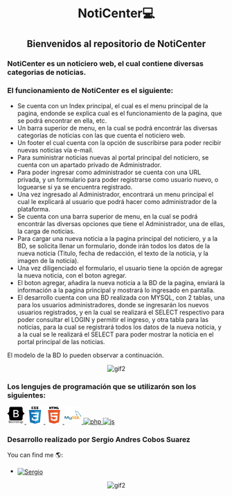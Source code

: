 <h1 align="center">NotiCenter💻</h1>
<h2 align="center">Bienvenidos al repositorio de NotiCenter</h2>
<h3>NotiCenter es un noticiero web, el cual contiene diversas categorias de noticias.</h3>


<h3>El funcionamiento de NotiCenter es el siguiente:</h3>

- Se cuenta con un Index principal, el cual es el menu principal de la pagina, endonde se explica cual es el funcionamiento de la pagina, que se podrá encontrar en ella, etc.
- Un barra superior de menu, en la cual se podrá encontrár las diversas categorías de noticias con las que cuenta el noticiero web.
- Un footer el cual cuenta con la opción de suscribirse para poder recibir nuevas noticias vía e-mail.
- Para suministrar noticias nuevas al portal principal del noticiero, se cuenta con un apartado privado de Administrador.
- Para poder ingresar como administrador se cuenta con una URL privada, y un formulario para poder registrarse como usuario nuevo, o loguearse si ya se encuentra registrado.
- Una vez ingresado al Administrador, encontrará un menu principal el cual le explicará al usuario que podrá hacer como administrador de la plataforma.
- Se cuenta con una barra superior de menu, en la cual se podrá encontrár las diversas opciones que tiene el Administrador, una de ellas, la carga de noticias.
- Para cargar una nueva noticia a la pagina principal del noticiero, y a la BD, se solicita llenar un formulario, donde irán todos los datos de la nueva noticia (Titulo, fecha de redacción, el texto de la noticia, y la imagen de la noticia).
- Una vez diligenciado el formulario, el usuario tiene la opción de agregar la nueva noticia, con el boton agregar.
- El boton agregar, añadira la nueva noticia a la BD de la pagina, enviará la información a la pagina principal y mostrará lo ingresado en pantalla.
- El desarrollo cuenta con una BD realizada con MYSQL, con 2 tablas, una para los usuarios administradores, donde se ingresarán los nuevos usuarios registrados, y en la cual se realizará el SELECT respectivo para poder consultar el LOGIN y permitir el ingreso, y otra tabla para las noticias, para la cual se registrará todos los datos de la nueva noticia, y a la cual se le realizará el SELECT para poder mostrar la noticia en el portal principal de las noticias.

El modelo de la BD lo pueden observar a continuación.

<div align="center">
<a> <img src="[https://user-images.githubusercontent.com/43445037/213896108-59d33c87-4f0f-4a02-aa2f-1410e199ffe0.png](https://user-images.githubusercontent.com/43445037/213896748-cd78c4b4-5cda-4b6d-b606-e2f9df95c5cb.png)" alt="gif2" width="500" height="300"/> </a>
</div>

<h3 align"left">Los lengujes de programación que se utilizarón son los siguientes:</h3>
<p align="left"> <a href="https://getbootstrap.com" target="_blank"> <img src="https://raw.githubusercontent.com/devicons/devicon/master/icons/bootstrap/bootstrap-plain-wordmark.svg" alt="bootstrap" width="40" height="40"/> </a> <a href="https://www.w3schools.com/css/" target="_blank"> <img src="https://raw.githubusercontent.com/devicons/devicon/master/icons/css3/css3-original-wordmark.svg" alt="css3" width="40" height="40"/> </a> <a href="https://www.w3.org/html/" target="_blank"> <img src="https://raw.githubusercontent.com/devicons/devicon/master/icons/html5/html5-original-wordmark.svg" alt="html5" width="40" height="40"/> </a> <a href="https://www.mysql.com/" target="_blank"> <img src="https://raw.githubusercontent.com/devicons/devicon/master/icons/mysql/mysql-original-wordmark.svg" alt="mysql" width="40" height="40"/> </a><a href="https://www.php.net" target="_blank"> <img src="https://user-images.githubusercontent.com/43445037/174460678-8255e8b1-9230-4969-ac1b-a3c3245e4d48.png" alt="php" width="50" height="40"/> </a> <a href="https://www.javascript.com" target="_blank"> <img src="https://user-images.githubusercontent.com/43445037/213895834-d3a3617d-3ceb-4725-8bdc-1c7ad196703f.png" alt="js" width="50" height="40"/></a>


<h3>Desarrollo realizado por Sergio Andres Cobos Suarez</h3>

You can find me 🌎:
- <a href="https://www.linkedin.com/in/sergio-andres-cobos-suarez-942637219/" target="blank"><img align="center" src="https://raw.githubusercontent.com/rahuldkjain/github-profile-readme-generator/master/src/images/icons/Social/linked-in-alt.svg" alt="Sergio" height="30" width="40" /></a>


<div align="center">
<a> <img src="https://user-images.githubusercontent.com/43445037/213896108-59d33c87-4f0f-4a02-aa2f-1410e199ffe0.png" alt="gif2" width="500" height="300"/> </a>
</div>
